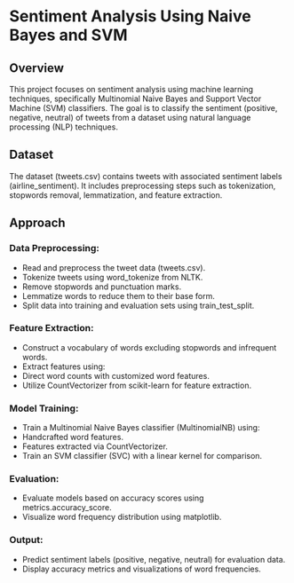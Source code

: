 # Sentiment Analysis Using Naive Bayes and SVM #
## Overview ##
This project focuses on sentiment analysis using machine learning techniques, specifically Multinomial Naive Bayes and Support Vector Machine (SVM) classifiers. The goal is to classify the sentiment (positive, negative, neutral) of tweets from a dataset using natural language processing (NLP) techniques.

## Dataset ##
The dataset (tweets.csv) contains tweets with associated sentiment labels (airline_sentiment). It includes preprocessing steps such as tokenization, stopwords removal, lemmatization, and feature extraction.

## Approach ##
### Data Preprocessing: ###

* Read and preprocess the tweet data (tweets.csv).
* Tokenize tweets using word_tokenize from NLTK.
* Remove stopwords and punctuation marks.
* Lemmatize words to reduce them to their base form.
* Split data into training and evaluation sets using train_test_split.
  
### Feature Extraction: ###
* Construct a vocabulary of words excluding stopwords and infrequent words.
* Extract features using:
* Direct word counts with customized word features.
* Utilize CountVectorizer from scikit-learn for feature extraction.
  
### Model Training: ###
* Train a Multinomial Naive Bayes classifier (MultinomialNB) using:
* Handcrafted word features.
* Features extracted via CountVectorizer.
* Train an SVM classifier (SVC) with a linear kernel for comparison.

### Evaluation: ###
* Evaluate models based on accuracy scores using metrics.accuracy_score.
* Visualize word frequency distribution using matplotlib.
  
### Output: ###
* Predict sentiment labels (positive, negative, neutral) for evaluation data.
* Display accuracy metrics and visualizations of word frequencies.
